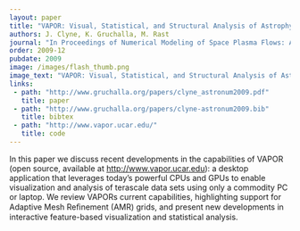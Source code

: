 ```yaml
---
layout: paper
title: "VAPOR: Visual, Statistical, and Structural Analysis of Astrophysical Flows"
authors: J. Clyne, K. Gruchalla, M. Rast
journal: "In Proceedings of Numerical Modeling of Space Plasma Flows: Astronum-2009"
order: 2009-12
pubdate: 2009 
image: /images/flash_thumb.png
image_text: "VAPOR: Visual, Statistical, and Structural Analysis of Astrophysical Flows" 
links:
 - path: "http://www.gruchalla.org/papers/clyne_astronum2009.pdf"
   title: paper
 - path: "http://www.gruchalla.org/papers/clyne-astronum2009.bib"
   title: bibtex
 - path: "http://www.vapor.ucar.edu/"
   title: code
---
```

In this paper we discuss recent developments in the capabilities of 
VAPOR (open source, available at http://www.vapor.ucar.edu): a desktop application 
that leverages today’s powerful CPUs and GPUs to enable visualization 
and analysis of terascale data sets using only a commodity PC or laptop. We 
review VAPORs current capabilities, highlighting support for Adaptive Mesh 
Reﬁnement (AMR) grids, and present new developments in interactive feature-based 
visualization and statistical analysis. 
